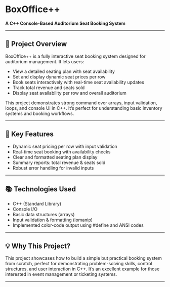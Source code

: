 # BoxOffice++

**A C++ Console-Based Auditorium Seat Booking System**

---

## 🚀 Project Overview

BoxOffice++ is a fully interactive seat booking system designed for auditorium management. It lets users:

- View a detailed seating plan with seat availability
- Set and display dynamic seat prices per row
- Book seats interactively with real-time seat availability updates
- Track total revenue and seats sold
- Display seat availability per row and overall auditorium

This project demonstrates strong command over arrays, input validation, loops, and console UI in C++. It’s perfect for understanding basic inventory systems and booking workflows.

---

## 🎯 Key Features

- Dynamic seat pricing per row with input validation  
- Real-time seat booking with availability checks  
- Clear and formatted seating plan display  
- Summary reports: total revenue & seats sold  
- Robust error handling for invalid inputs  

---

## 📚 Technologies Used

- C++ (Standard Library)  
- Console I/O  
- Basic data structures (arrays)  
- Input validation & formatting (iomanip)
- Implemented color-code output using #define and ANSI codes

---

## 💡 Why This Project?

This project showcases how to build a simple but practical booking system from scratch, perfect for demonstrating problem-solving skills, control structures, and user interaction in C++. It’s an excellent example for those interested in event management or ticketing systems.

---

